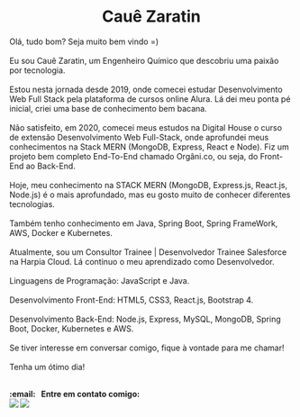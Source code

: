 <h1 align="center">Cauê Zaratin</h1>
<p>
 Olá, tudo bom? Seja muito bem vindo =)
<br/><br/>  
Eu sou Cauê Zaratin, um Engenheiro Químico que descobriu uma paixão por tecnologia.
<br/><br/>
Estou nesta jornada desde 2019, onde comecei estudar Desenvolvimento Web Full Stack pela plataforma de cursos online Alura. Lá dei meu ponta pé inicial, criei uma base de conhecimento bem bacana.
<br/><br/>
Não satisfeito, em 2020, comecei meus estudos na Digital House o curso de extensão Desenvolvimento Web Full-Stack, onde aprofundei meus conhecimentos na Stack MERN (MongoDB, Express, React e Node). Fiz um projeto bem completo End-To-End chamado Orgâni.co, ou seja, do Front-End ao Back-End.
<br/><br/>
Hoje, meu conhecimento na STACK MERN (MongoDB, Express.js, React.js, Node.js) é o mais aprofundado, mas eu gosto muito de conhecer diferentes tecnologias.
<br/><br/>
Também tenho conhecimento em Java, Spring Boot, Spring FrameWork, AWS, Docker e Kubernetes.
<br/><br/>
Atualmente, sou um Consultor Trainee | Desenvolvedor Trainee Salesforce na Harpia Cloud. Lá continuo o meu aprendizado como Desenvolvedor.
<br/><br/>
Linguagens de Programação: JavaScript e Java.
<br/><br/>
Desenvolvimento Front-End: HTML5, CSS3, React.js, Bootstrap 4.
<br/><br/>
Desenvolvimento Back-End: Node.js, Express, MySQL, MongoDB, Spring Boot, Docker, Kubernetes e AWS.
<br/><br/>
Se tiver interesse em conversar comigo, fique à vontade para me chamar!
<br/><br/>
Tenha um ótimo dia! <br/>  
  <strong><br/>
</p>
<p>
  <strong>:email: &nbsp; Entre em contato comigo:</strong><br/> <a href="https://www.linkedin.com/in/cauezaratin/"><img src="https://img.shields.io/badge/-Gabriel_Araujo-blue?style=flat-square&logo=Linkedin&logoColor=white&link=https://www.linkedin.com/in/cauezaratin/" /></a>
<a href="mailto:caue.lasagno.zaratin@gmail.com"><img src="https://img.shields.io/badge/-araujogabrielocn@gmail.com-c14438?style=flat-square&logo=Gmail&logoColor=white&link=mailto:caue.lasagno.zaratin@gmail.com" /></a>
</p>
